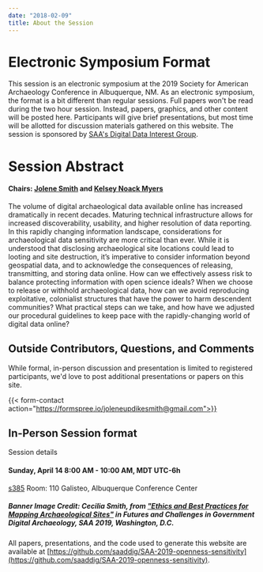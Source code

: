 ```yaml
---
date: "2018-02-09"
title: About the Session
---
```


# Electronic Symposium Format

This session is an electronic symposium at the 2019 Society for American Archaeology Conference in Albuquerque, NM. As an electronic symposium, the format is a bit different than regular sessions. Full papers won't be read during the two hour session. Instead, papers, graphics, and other content will be posted here. Participants will give brief presentations, but most time will be allotted for discussion materials gathered on this website. The session is sponsored by [SAA's Digital Data Interest Group](https://saaddig.github.io/news/).



# Session Abstract
#### Chairs: [Jolene Smith](https://jolenesmith.net/) and [Kelsey Noack Myers](https://twitter.com/KJNMyers)

The volume of digital archaeological data available online has increased dramatically in recent decades. Maturing technical infrastructure allows for increased discoverability, usability, and higher resolution of data reporting. In this rapidly changing information landscape, considerations for archaeological data sensitivity are more critical than ever. While it is understood that disclosing archaeological site locations could lead to looting and site destruction, it’s imperative to consider information beyond geospatial data, and to acknowledge the consequences of releasing, transmitting, and storing data online. How can we effectively assess risk to balance protecting information with open science ideals? When we choose to release or withhold archaeological data, how can we avoid reproducing exploitative, colonialist structures that have the power to harm descendent communities? What practical steps can we take, and how have we adjusted our procedural guidelines to keep pace with the rapidly-changing world of digital data online?

## Outside Contributors, Questions, and Comments

While formal, in-person discussion and presentation is limited to registered participants, we'd love to post additional presentations or papers on this site. 


{{< form-contact action="https://formspree.io/joleneupdikesmith@gmail.com">}}  
  

  
  
  
## In-Person Session format


Session details

#### Sunday, April 14 8:00 AM - 10:00 AM, MDT UTC-6h
[s385](https://www.saa.org/annual-meeting/programs/final-program)
Room: 110 Galisteo, Albuquerque Conference Center


##### Banner Image Credit: Cecilia Smith, from ["Ethics and Best Practices for Mapping Archaeological Sites"](https://aejolene.github.io/SAA2018digigovt/mapping-smith.html) in *Futures and Challenges in Government Digital Archaeology*, SAA 2019, Washington, D.C.  


All papers, presentations, and the code used to generate this website are available at [https://github.com/saaddig/SAA-2019-openness-sensitivity](https://github.com/saaddig/SAA-2019-openness-sensitivity). 


